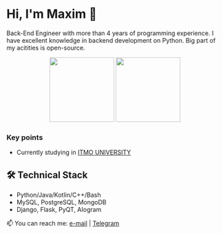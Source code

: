 # Hi, I'm Maxim 👋

Back-End Engineer with more than 4 years of programming experience. I have excellent knowledge in backend development on
Python. Big part of my acitities is open-source.

<p align='center'>
   <a href="https://github-readme-stats.vercel.app/api?username=l33tl&show_icons=true&count_private=true"><img
           height=150
           src="https://github-readme-stats.vercel.app/api?username=l33tl&show_icons=true&count_private=true"/></a>
   <a href="https://github.com/l33tl/github-readme-stats"><img height=150 src="https://github-readme-stats.vercel.app/api/top-langs/?username=l33tl&layout=compact"/></a>
</p>

### Key points

* Currently studying in [ITMO UNIVERSITY](https://www.itmo.ru/)

## 🛠 Technical Stack

* Python/Java/Kotlin/C++/Bash
* MySQL, PostgreSQL, MongoDB
* Django, Flask, PyQT, AIogram

📫 You can reach me: <a href="mailto:maxim.y.mischenko@gmail.com">
e-mail</a> | <a href="https://t.me/L33t_l" rel="nofollow">Telegram</a>
